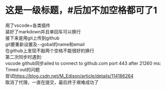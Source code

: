 # 这是一级标题，#后加不加空格都可了1

用了vscode+各类插件  
装好了markdown并且单回车可以换行  
接下来是用git上传到github  
git要重新设置及--gobal的name和email  
在github上发现不敲两个空格不能很好的换行  
第二次同步时遇到:  
vscode github同步ailed to connect to github.com port 443 after 21260 ms: Timed out的问题  
尝试<https://blog.csdn.net/M_Edison/article/details/114186264>  
取消了代理，一直在提交，最后终于艰难成功了  
